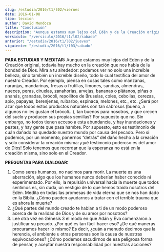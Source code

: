 ```yaml
---
slug: /estudia/2016/t1/l02/viernes
date: 2016-01-08
tipo: leccion
author: David Mendoza
title: "Conclusión"
description: "Aunque estamos muy lejos del Edén y de la Creación original, todavía hay  mucho en la creación que nos habla de la bondad de Dios. Mira a tu alrededor:  podemos ver no solo una increíble belleza, sino también un increíble  diseño, todo lo cual testifica del amor de nue..."
versiculo: "/versiculo/2016/t1/l02/sabado"
anterior: "/estudia/2016/t1/l02/jueves"
siguiente: "/estudia/2016/t1/l03/sabado"
---
```


**PARA ESTUDIAR Y MEDITAR:** Aunque estamos muy lejos del Edén y de la Creación original, todavía hay mucho en la creación que nos habla de la bondad de Dios. Mira a tu alrededor: podemos ver no solo una increíble belleza, sino también un increíble diseño, todo lo cual testifica del amor de nuestro Creador. Por ejemplo, piensa en cosas tales como manzanas, naranjas, mandarinas, fresas o frutillas, limones, sandías, almendras, nueces, peras, ciruelas, zanahorias, arvejas, bananas o plátanos, piñas o ananás, granadas, brócoli, repollitos de Bruselas, coles, cebollas, cerezas, apio, papayas, berenjenas, ruibarbo, espinaca, melones, etc., etc. ¿Será por azar que todos estos productos naturales son tan sabrosos (bueno, a algunos no les gustan el brócoli...), tan buenos para nosotros, y que crecen del suelo y producen sus propias semillas? Por supuesto que no. Sin embargo, no todos tienen acceso a esta abundancia, y hay inundaciones y pestes, y hay gente que pasa hambre. Por supuesto, esto es testimonio de cuán dañado ha quedado nuestro mundo por causa del pecado. Pero si podemos, por un momento, ponernos “detrás” del daño hecho a la creación y solo considerar la creación misma: ¡qué testimonio poderoso es del amor de Dios! Solo tenemos que recordar que la esperanza no está en la creación misma, sino solo en el Creador.

**PREGUNTAS PARA DIALOGAR:**

1. Como seres humanos, no nacimos para morir. La muerte es una aberración, algo que los humanos nunca deberían haber conocido ni experimentado. Por ello, la repulsión universal hacia la muerte que todos sentimos es, sin duda, un vestigio de lo que hemos traído nosotros del Edén. Medita en todas las promesas de vida eterna que se nos han dado en la Biblia. ¿Cómo pueden ayudarnos a tratar con el terrible trauma que es ahora la muerte?
2. ¿Qué partes del mundo creado te hablan a ti de un modo poderoso acerca de la realidad de Dios y de su amor por nosotros?
3. Lee otra vez en Génesis 3 el modo en que Adán y Eva comenzaron a justificar su pecado. ¿Por qué es tan fácil hacer eso? ¿De qué maneras procuramos hacer lo mismo? Es decir, ¿cuán a menudo decimos que la herencia, el ambiente u otras personas son la causa de nuestras equivocaciones? ¿Cómo podemos sacudirnos de esa peligrosa forma de pensar, y aceptar nuestra responsabilidad por nuestras acciones?
